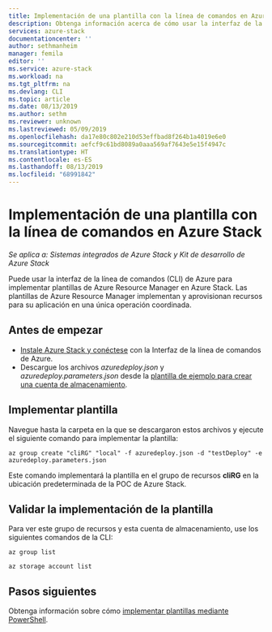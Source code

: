 ```yaml
---
title: Implementación de una plantilla con la línea de comandos en Azure Stack | Microsoft Docs
description: Obtenga información acerca de cómo usar la interfaz de la línea de comandos (CLI) multiplataforma de Azure para implementar plantillas en Azure Stack.
services: azure-stack
documentationcenter: ''
author: sethmanheim
manager: femila
editor: ''
ms.service: azure-stack
ms.workload: na
ms.tgt_pltfrm: na
ms.devlang: CLI
ms.topic: article
ms.date: 08/13/2019
ms.author: sethm
ms.reviewer: unknown
ms.lastreviewed: 05/09/2019
ms.openlocfilehash: da17e80c802e210d53effbad8f264b1a4019e6e0
ms.sourcegitcommit: aefcf9c61bd8089a0aaa569af7643e5e15f4947c
ms.translationtype: HT
ms.contentlocale: es-ES
ms.lasthandoff: 08/13/2019
ms.locfileid: "68991842"
---
```

# <a name="deploy-a-template-with-the-command-line-in-azure-stack"></a>Implementación de una plantilla con la línea de comandos en Azure Stack

*Se aplica a: Sistemas integrados de Azure Stack y Kit de desarrollo de Azure Stack*

Puede usar la interfaz de la línea de comandos (CLI) de Azure para implementar plantillas de Azure Resource Manager en Azure Stack. Las plantillas de Azure Resource Manager implementan y aprovisionan recursos para su aplicación en una única operación coordinada.

## <a name="before-you-begin"></a>Antes de empezar

- [Instale Azure Stack y conéctese](azure-stack-version-profiles-azurecli2.md) con la Interfaz de la línea de comandos de Azure.
- Descargue los archivos *azuredeploy.json* y *azuredeploy.parameters.json* desde la [plantilla de ejemplo para crear una cuenta de almacenamiento](https://github.com/Azure/AzureStack-QuickStart-Templates/tree/master/101-create-storage-account).

## <a name="deploy-template"></a>Implementar plantilla

Navegue hasta la carpeta en la que se descargaron estos archivos y ejecute el siguiente comando para implementar la plantilla:

```azurecli
az group create "cliRG" "local" -f azuredeploy.json -d "testDeploy" -e azuredeploy.parameters.json
```

Este comando implementará la plantilla en el grupo de recursos **cliRG** en la ubicación predeterminada de la POC de Azure Stack.

## <a name="validate-template-deployment"></a>Validar la implementación de la plantilla

Para ver este grupo de recursos y esta cuenta de almacenamiento, use los siguientes comandos de la CLI:

```azurecli
az group list

az storage account list
```

## <a name="next-steps"></a>Pasos siguientes

Obtenga información sobre cómo [implementar plantillas mediante PowerShell](azure-stack-deploy-template-powershell.md).
